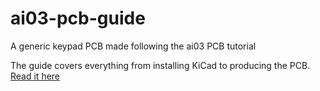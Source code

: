 # ai03-pcb-guide
A generic keypad PCB made following the ai03 PCB tutorial

The guide covers everything from installing KiCad to producing the PCB.
[Read it here](https://kbwiki.ai03.me/books/pcb-design/chapter/pcb-designer-guide)
